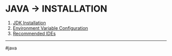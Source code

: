 # JAVA -> INSTALLATION
1. [JDK Installation](jdk_installation.md)
2. [Environment Variable Configuration](environment_variables.md)
3. [Recommended IDEs](ides_java.md)
- - - 
#java 